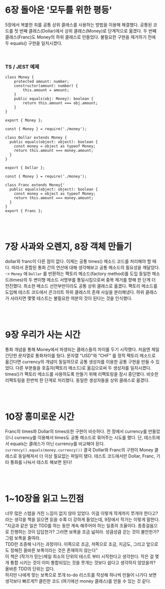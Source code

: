 
# 6장 돌아온 '모두를 위한 평등'

5장에서 복붙한 죄를 공통 상위 클래스를 사용하는 방법을 이용해 해결했다. 
공통된 코드를 첫 번째 클래스(Dollar)에서 상위 클래스(Money)로 단계적으로 옮겼다.
두 번째 클래스(Franc)도 Money의 하위 클래스로 만들었다.
불필요한 구현을 제거하기 전에 두 equals() 구현을 일치시켰다.

<br>

### TS / JEST 예제

```
class Money {
    protected amount: number;
    constructor(amount: number) {
        this.amount = amount;
    }
    public equals(obj: Money): boolean {
        return this.amount === obj.amount;
    }
}
    
export { Money };
```
```
const { Money } = require('./money');

class Dollar extends Money {
  public equals(object: object): boolean {
    const money = object as typeof Money; 
    return this.amount === money.amount;
  }
}

export { Dollar };
```
```
const { Money } = require('./money');

class Franc extends Money{'
  public equals(object: object): boolean {
    const money = object as typeof Money;
    return this.amount === money.amount;
  }        
}
export { Franc };
```
                     

<br>
<br>

# 7장 사과와 오렌지, 8장 객체 만들기

dollar와 franc이 다른 점이 없다. 이제는 공통 times() 메소드 코드를 처리해야 할 때다. 따라서 혼합된 통화 간의 연산에 대해 생각해보고 공통 메소드의 필요성을 깨달았다.
-> `Money` 에 `Dollar` 를 반환하는 팩토리 메소드(factory method)를 도입
동일한 메소드(times)의 두 변이형 메소드 서명부를 통일시킴으로써 중복 제거를 향해 한 단계 더 전진했다.
최소한 메소드 선언부만이라도 공통 상위 클래스로 옮겼다.
팩토리 메소드를 도입해 테스트 코드에서 콘크리트 하위 클래스의 존재 사실을 분리해냈다.
하위 클래스가 사라지면 몇몇 테스트는 불필요한 여분의 것이 된다는 것을 인식했다.

<br>
<br>

# 9장 우리가 사는 시간

통화 개념을 통해 Money에서 파생되는 클래스들의 차이를 두기 시작했다. 처음엔 제일 간단한 문자열로 통화차이를 뒀다.
문자열 "USD"와 "CHF" 를 정적 팩토리 메소드로 옮긴다면 currency의 개념이 동일하므로 공통 생성자를 이용한 공통 구현을 만들 수 있었다.
다른 부분들을 호출자(팩토리 메소드)로 옮김으로써 두 생성자를 일치시켰다.
times()가 팩토리 메소드를 사용하도록 만들기 위해 리팩토링을 잠시 중단했다.
비슷한 리팩토링을 한번씩 한 단계로 처리했다.
동일한 생성자들을 상위 클래스로 옮겼다.

<br>
<br>

# 10장 흥미로운 시간

Franc의 times와 Dollar의 times또한 구현이 비슷하다. 전 장에서 currency를 만들었으니 currency를 이용해서 times도 공통 메소드로 묶어주는 시도를 했다.
단, 테스트에서 equals는 클래스가 아닌 currency를 비교해야 된다. `currency().equals(money.currency())`
결국 Dollar와 Franc의 구현이 Money 클래스로 동일해져서 더 이상 필요없는 파일이 됐다. 
테스트 코드에서만 Dollar, Franc, 기타 통화를 나눠서 테스트 해보면 된다!

<br>
<br>

# 1~10장을 읽고 느낀점
너무 많은 스텝을 거친 느낌이 없지 않아 있었다. 이걸 이렇게 작게까지 쪼개야 한다고? 라는 생각을 책을 읽으면 읽을 수록 더 강하게 들었는데, 9장에서 작가는 이렇게 말한다. <br>
"지금과 같은 일은 TDD를 하는 동안 계속 해주어야 하는 일종의 조율이다. 종종걸음으로 진행하는 것이 답답한가? 그러면 보폭을 조금 넓혀라. 성큼성큼 걷는 것이 불안한가? 그럼 보폭을 줄여라. <br>
TDD란 조종해 나가는 과정이다. 이쪽으로 조금, 저쪽으로 조금, 지금도, 그리고 앞으로도 정해진 올바른 보폭이라는 것은 존재하지 않는다" <br>
이 책은 (작가가 믿는)제일 최소의 단위의 테스트 부터 시작한다고 생각한다. 작은 걸 몇개 통합 시키는 것이 이미 통합되있는 것을 쪼개는 것보다 쉽다고 생각하지 않았을까? 올바른 TDD의 단위는 없다. <br>
하지만 나에게 맞는 보폭으로 쪼개 to-do 리스트를 작성해 하나씩 만들어 나가다 보면 생각보다 빠르게?! 클린한 코드 (여기에선 money 클래스)를 얻을 수 있는 것 같다. 

